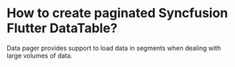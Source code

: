 # How to create paginated Syncfusion Flutter DataTable?

Data pager provides support to load data in segments when dealing with large volumes of data.
